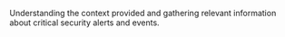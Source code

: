 Understanding the context provided and gathering relevant information about critical security alerts and events.